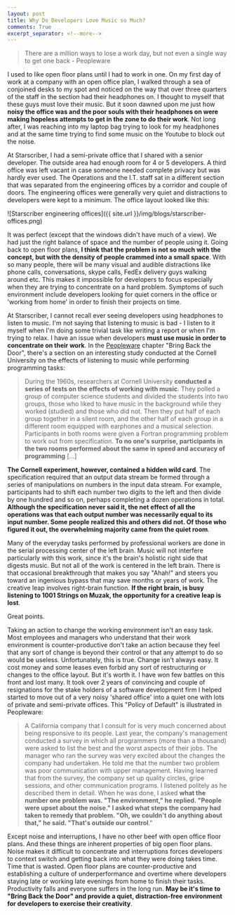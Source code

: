 ```yaml
---
layout: post
title: Why Do Developers Love Music so Much?
comments: True
excerpt_separator: <!--more-->
---
```


> There are a million ways to lose a work day, but not even a single way to get one back - Peopleware

I used to like open floor plans until I had to work in one. On my first day of work at a company with an open office plan, I walked through a sea of conjoined desks to my spot and noticed on the way that over three quarters of the staff in the section had their headphones on. I thought to myself that these guys must love their music. But it soon dawned upon me just how **noisy the office was and the poor souls with their headphones on were making hopeless attempts to get in the zone to do their work**. Not long after, I was reaching into my laptop bag trying to look for my headphones and at the same time trying to find some music on the Youtube to block out the noise.

<!--more-->

At Starscriber, I had a semi-private office that I shared with a senior developer. The outside area had enough room for 4 or 5 developers. A third office was left vacant in case someone needed complete privacy but was hardly ever used. The Operations and the I.T. staff sat in a different section that was separated from the engineering offices by a corridor and couple of doors. The engineering offices were generally very quiet and distractions to developers were kept to a minimum. The office layout looked like this:

![Starscriber engineering offices]({{ site.url }}/img/blogs/starscriber-offices.png)

It was perfect (except that the windows didn't have much of a view). We had just the right balance of space and the number of people using it. Going back to open floor plans, **I think that the problem is not so much with the concept, but with the density of people crammed into a small space**. With so many people, there will be many visual and audible distractions like phone calls, conversations, skype calls, FedEx delivery guys walking around etc. This makes it impossible for developers to focus especially when they are trying to concentrate on a hard problem. Symptoms of such environment include developers looking for quiet corners in the office or 'working from home' in order to finish their projects on time.

At Starscriber, I cannot recall ever seeing developers using headphones to listen to music. I'm not saying that listening to music is bad - I listen to it myself when I'm doing some trivial task like writing a report or when I'm trying to relax. I have an issue when developers **must use music in order to concentrate on their work**. In the [Peopleware](http://www.amazon.com/exec/obidos/ASIN/0932633439/) chapter "Bring Back the Door", there's a section on an interesting study conducted at the Cornell University on the effects of listening to music while performing programming tasks:

> During the 1960s, researchers at Cornell University **conducted a series of tests on the effects of working with music**. They polled a group of computer science students and divided the students into two groups, those who liked to have music in the background while they worked (studied) and those who did not. Then they put half of each group together in a silent room, and the other half of each group in a different room equipped with  earphones and a musical selection. Participants in both rooms were given a Fortran programming problem to work out from specification. **To no one's surprise, participants in the two rooms performed about the same in speed and accuracy of programming** [...]
>
**The Cornell experiment, however, contained a hidden wild card**. The specification required that an output data stream be formed through a series of manipulations on numbers in the input data stream. For example, participants had to shift each number two digits to the left and then divide by one hundred and so on, perhaps
completing a dozen operations in total. **Although the specification never said it, the net effect of all the operations was that each output number was necessarily equal to its input number. Some people realized this and others did not. Of those who figured it out, the overwhelming majority came from the quiet room**.
>
Many of the everyday tasks performed by professional workers are done in the serial processing center of the left brain. Music will not interfere particularly with this work, since it's the brain's holistic right side that digests music. But not all of the work is centered in the left brain. There is that occasional breakthrough that makes you say "Ahah!" and steers you toward an ingenious bypass that may save months or years of work. The creative leap involves right-brain function. **If the right brain, is busy listening to 1001 Strings on Muzak, the opportunity for a creative leap is lost**.

Great points.

Taking an action to change the working environment isn't an easy task. Most employees and managers who understand that their work environment is counter-productive don't take an action because they feel that any sort of change is beyond their control or that any attempt to do so would be useless. Unfortunately, this is true. Change isn't always easy. It cost money and some leases even forbid any sort of restructuring or changes to the office layout. But it's worth it. I have won few battles on this front and lost many. It took over 2 years of convincing and couple of resignations for the stake holders of a software development firm I helped started to move out of a very noisy 'shared office' into a quiet one with lots of private and semi-private offices. This "Policy of Default" is illustrated in Peopleware:

> A California company that I consult for is very much concerned about being responsive to its people. Last
year, the company's management conducted a survey in which all programmers (more than a thousand) were asked to list the best and the worst aspects of their jobs. The manager who ran the survey was very excited
about the changes the company had undertaken. He told me that the number two problem was poor communication
with upper management. Having learned that from the survey, the company set up quality circles, gripe sessions, and other communication programs. I listened politely as he described them in detail. When he was done, I asked **what the number one problem was. "The environment," he replied. "People were upset about the noise." I asked what steps the company had taken to remedy that problem. "Oh, we couldn't do anything about that," he said.
"That's outside our control**."

Except noise and interruptions, I have no other beef with open office floor plans. And these things are inherent properties of big open floor plans. Noise makes it difficult to concentrate and interruptions forces developers to context switch and getting back into what they were doing takes time. Time that is wasted. Open floor plans are counter-productive and establishing a culture of underperformance and overtime where developers staying late or working late evenings from home to finish their tasks. Productivity falls and everyone suffers in the long run. **May be it's time to "Bring Back the Door" and provide a quiet, distraction-free environment for developers to exercise their creativity**.
